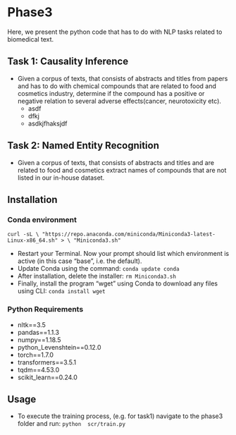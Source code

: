 # Phase3
Here, we present the python code that has to do with NLP tasks related to biomedical text.
## Task 1: Causality Inference
* Given a corpus of texts, that consists of abstracts and titles from papers and has to do with chemical compounds that are related to food and cosmetics industry, determine if the compound has a positive or negative relation to several adverse effects(cancer, neurotoxicity etc).
  * asdf
  * dfkj
  * asdkjfhaksjdf

## Task 2: Named Entity Recognition
* Given a corpus of texts, that consists of abstracts and titles and are related to food and cosmetics extract names of compounds that are not listed in our in-house dataset.

## Installation
### Conda environment
` curl -sL \
  "https://repo.anaconda.com/miniconda/Miniconda3-latest-Linux-x86_64.sh" > \
  "Miniconda3.sh" `
  * Restart your Terminal. Now your prompt should list which environment is active (in this case “base”, i.e. the default).
  * Update Conda using the command:
    `conda update conda`
  * After installation, delete the installer:
    `rm Miniconda3.sh`
  * Finally, install the program “wget” using Conda to download any files using CLI:
    `conda install wget`
    
  ###  Python Requirements
* nltk==3.5
* pandas==1.1.3
* numpy==1.18.5
* python_Levenshtein==0.12.0
* torch==1.7.0
* transformers==3.5.1
* tqdm==4.53.0
* scikit_learn==0.24.0

## Usage
* To execute the training process, (e.g. for task1) navigate to the phase3 folder and run: `python  scr/train.py`

